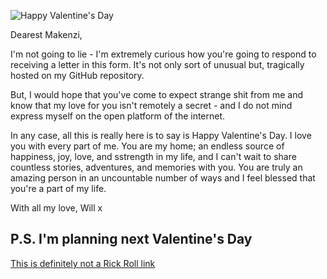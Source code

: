 ![Happy Valentine's Day](https://static.toiimg.com/thumb/msid-89540777,imgsize-36896,width-800,height-600,resizemode-75/89540777.jpg)

Dearest Makenzi,

I'm not going to lie - I'm extremely curious how you're going to respond to receiving a letter in this form. It's not only sort of unusual but, tragically hosted on my GitHub repository.

But, I would hope that you've come to expect strange shit from me and know that my love for you isn't remotely a secret - and I do not mind express myself on the open platform of the internet.

In any case, all this is really here is to say is Happy Valentine's Day. I love you with every part of me. You are my home; an endless source of happiness, joy, love, and sstrength in my life, and I can't wait to share countless stories, adventures, and memories with you. You are truly an amazing person in an uncountable number of ways and I feel blessed that you're a part of my life.

With all my love,
Will x

## P.S. I'm planning next Valentine's Day
[This is definitely not a Rick Roll link](https://www.youtube.com/watch?v=co47u19cbds&ab_channel=ThePetCollective)
